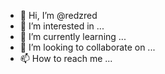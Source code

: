 - 👋 Hi, I’m @redzred
- 👀 I’m interested in ...
- 🌱 I’m currently learning ...
- 💞️ I’m looking to collaborate on ...
- 📫 How to reach me ...

<!---
redzred/redzred is a ✨ special ✨ repository because its `README.md` (this file) appears on your GitHub profile.
You can click the Preview link to take a look at your changes.
--->
